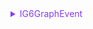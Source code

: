 <details>
  <summary style="color: #873bf4; cursor: pointer;">
    IG6GraphEvent
  </summary>
  
```ts
type IG6GraphEvent = {
  /** 事件发生在哪一类元素上，`undefined` 表示发生在画布空白处 */
  itemType: 'node' | 'edge' | 'combo' | 'canvas';
  /** 事件发生在的元素的 id，发生在画布空白处则为 `undefined` */
  itemId: ID;
  /** 事件发生在的图形 */
  target: Shape;
  /** 键盘事件中，被按下或抬起的键盘 key */
  key: string;
  /** 事件发生时画布上的绘制坐标 */
  canvas: { x: number; y: number; z: number };
  /** 事件发生时视窗 DOM 上的坐标 */
  viewport: { x: number; y: number; z: number };
  /** 事件发生时浏览器上的坐标 */
  client: { x: number; y: number; z: number };
  /** 阻止浏览器默认事件 */
  preventDefault: () => void;
};
```
</details>
